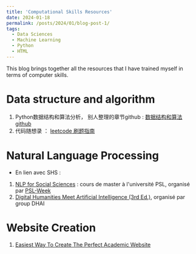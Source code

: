 ```yaml
---
title: 'Computational Skills Resources'
date: 2024-01-18
permalink: /posts/2024/01/blog-post-1/
tags:
  - Data Sciences
  - Machine Learning
  - Python
  - HTML
---
```

This blog brings together all the resources that I have trained myself in terms of computer skills. 

# Data structure and algorithm

1. Python数据结构和算法分析， 别人整理的章节github : [数据结构和算法 github](https://github.com/Lns-XueFeng/PyAlgorithm/tree/master)
2. 代码随想录 ： [leetcode 刷题指南](https://github.com/youngyangyang04/leetcode-master)


Natural Language Processing
======
- En lien avec SHS : 
1. [NLP for Social Sciences](https://github.com/BenaventC/NLP_lecture_PSLWeek) : cours de master à l'université PSL, organisé par [PSL-Week](https://psl-week.psl.eu/LISTE-DES-PSL-WEEKS.php)
2. [Digital Humanities Meet Artificial Intelligence (3rd Ed.)](https://data-psl.github.io/intensive-week-dhai-nov-2022/), organisé par group DHAI

Website Creation
======
1. [Easiest Way To Create The Perfect Academic Website](https://link-url-here.org](https://www.youtube.com/watch?v=8lJhXJCUYCc&t=300s)https://www.youtube.com/watch?v=8lJhXJCUYCc&t=300s)
